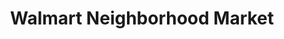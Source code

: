 ---
title: "Walmart Neighborhood Market"
url: /el-paso/walmart-neighborhood-market/
shop: Supermarkt
---